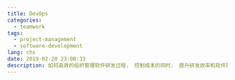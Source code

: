 ```yaml
---
title: DevOps
categories:
  - teamwork
tags:
  - project-management
  - software-development
lang: chs
date: 2019-02-20 23:00:33
description: 如何高效的组织管理软件研发过程， 控制成本的同时， 提升研发效率和软件质量？ DevOps 既是一种方法论， 同时也是一种协作文化， 我们也讨论其发展和问题。
---
```

